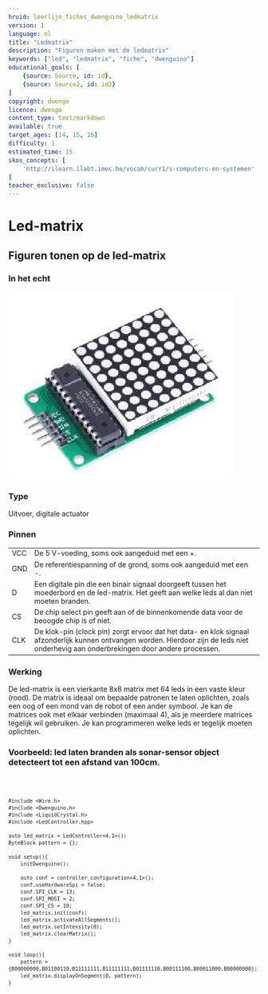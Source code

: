 ```yaml
---
hruid: leerlijn_fiches_dwenguino_ledmatrix
version: 1
language: nl
title: "Ledmatrix"
description: "Figuren maken met de ledmatrix"
keywords: ["led", "ledmatrix", "fiche", "dwenguino"]
educational_goals: [
    {source: Source, id: id}, 
    {source: Source2, id: id2}
]
copyright: dwengo
licence: dwengo
content_type: text/markdown
available: true
target_ages: [14, 15, 16]
difficulty: 1
estimated_time: 15
skos_concepts: [
    'http://ilearn.ilabt.imec.be/vocab/curr1/s-computers-en-systemen'
]
teacher_exclusive: false
---
```


<div class="dwengo_content fiche">
    <h1 class="title">Led-matrix</h1>
    <h2 class="subtitle">Figuren tonen op de led-matrix</h2>
    <div class="items">
        <div class="info_item item">
            <h3 class="info_item_title">In het echt</h3>
            <p class="info_item_content">
                <img src="img/ledmatrix.png" alt="Een afbeelding van een ledmatrix." title="Een afbeelding van het ledmatrix."></img>
            </p>
        </div>
        <div class="info_item item">
            <h3 class="info_item_title">Type</h3>
            <p class="info_item_content">
                Uitvoer, digitale actuator 
            </p>
        </div>
        <div class="info_item item">
            <h3 class="info_item_title">Pinnen</h3>
            <p class="info_item_content">
                <table>
                    <tr><td>VCC</td><td>De 5 V-voeding, soms ook aangeduid met een +.</td></tr>
                    <tr><td>GND</td><td>De referentiespanning of de grond, soms ook aangeduid met een -.</td></tr>
                    <tr><td>D</td><td>Een digitale pin die een binair signaal doorgeeft tussen het moederbord en de led-matrix. Het geeft aan welke leds al dan niet moeten branden.</td></tr>
                    <tr><td>CS</td><td>De chip select pin geeft aan of de binnenkomende data voor de beoogde chip is of niet.</td></tr>
                    <tr><td>CLK</td><td>De klok-pin (clock pin) zorgt ervoor dat het data- en klok signaal afzonderlijk kunnen ontvangen worden. Hierdoor zijn de leds niet onderhevig aan onderbrekingen door andere processen.</td></tr>
                </table>
            </p>
        </div>
        <div class="info_item item">
            <h3 class="info_item_title">Werking</h3>
            <p class="info_item_content">
                De led-matrix is een vierkante 8x8 matrix met 64 leds in een vaste kleur (rood). De matrix is ideaal om bepaalde patronen te laten oplichten, zoals een oog of een mond van de robot of een ander symbool. Je kan de matrices ook met elkaar verbinden (maximaal 4), als je meerdere matrices tegelijk wil gebruiken. Je kan programmeren welke leds er tegelijk moeten oplichten.
            </p>
        </div>
        <div class="example_item item">
            <h3 class="example_item_title">Voorbeeld: led laten branden als sonar-sensor object detecteert tot een afstand van 100cm.</h3>
            <p class="example_item_content">
<pre>
<code class="language-cpp">
    
    #include <Wire.h>
    #include <Dwenguino.h>
    #include <LiquidCrystal.h>
    #include <LedController.hpp>

    auto led_matrix = LedController<4,1>();
    ByteBlock pattern = {};

    void setup(){
        initDwenguino();

        auto conf = controller_configuration<4,1>();
        conf.useHardwareSpi = false;
        conf.SPI_CLK = 13;
        conf.SPI_MOSI = 2;
        conf.SPI_CS = 10;
        led_matrix.init(conf);
        led_matrix.activateAllSegments();
        led_matrix.setIntensity(8);
        led_matrix.clearMatrix();
    }

    void loop(){
        pattern = {B00000000,B01100110,B11111111,B11111111,B01111110,B00111100,B00011000,B00000000};
        led_matrix.displayOnSegment(0, pattern);
    }
</code>
</pre> 
            </p>
        </div>
    </div>
</div>



